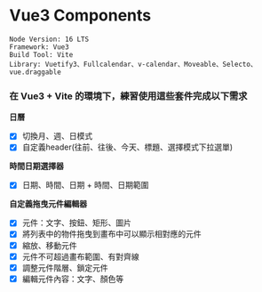 # Vue3 Components

```
Node Version: 16 LTS
Framework: Vue3
Build Tool: Vite
Library: Vuetify3、Fullcalendar、v-calendar、Moveable、Selecto、vue.draggable
```

### 在 Vue3 + Vite 的環境下，練習使用這些套件完成以下需求
**日曆**
- [x] 切換月、週、日模式
- [x] 自定義header(往前、往後、今天、標題、選擇模式下拉選單)
   
**時間日期選擇器**
- [x] 日期、時間、日期 + 時間、日期範圍

**自定義拖曳元件編輯器**
- [x] 元件：文字、按鈕、矩形、圖片
- [x] 將列表中的物件拖曳到畫布中可以顯示相對應的元件
- [x] 縮放、移動元件
- [x] 元件不可超過畫布範圍、有對齊線
- [x] 調整元件階層、鎖定元件
- [x] 編輯元件內容：文字、顏色等
